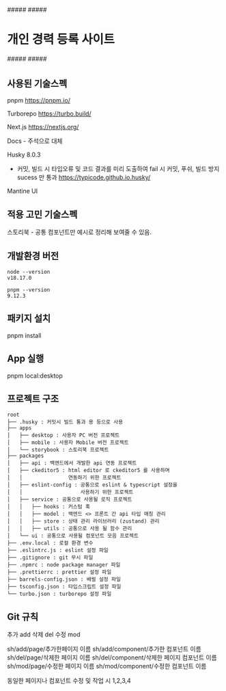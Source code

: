 ###### ##### ##### #####
# 개인 경력 등록 사이트 #
###### ##### ##### #####

## 사용된 기술스펙
pnpm
https://pnpm.io/

Turborepo
https://turbo.build/

Next.js
https://nextjs.org/

Docs - 주석으로 대체

Husky 8.0.3
- 커밋, 빌드 시 타입오류 및 코드 결과를 미리 도출하여
fail 시 커밋, 푸쉬, 빌드 방지 sucess 만 통과
https://typicode.github.io.husky/

Mantine UI

## 적용 고민 기술스펙
스토리북 - 공통 컴포넌트만 예시로 정리해 보여줄 수 있음.

## 개발환경 버전
```
node --version
v18.17.0

pnpm --version
9.12.3
```

## 패키지 설치
pnpm install

## App 실행
pnpm local:desktop

## 프로젝트 구조

```
root
├── .husky : 커밋시 빌드 통과 용 등으로 사용
├── apps
│   ├── desktop : 사용자 PC 버전 프로젝트
│   ├── mobile : 사용자 Mobile 버전 프로젝트
│   └── storybook : 스토리북 프로젝트
├── packages
│   ├── api : 백앤드에서 개발한 api 연동 프로젝트
│   ├── ckeditor5 : html editor 로 ckeditor5 를 사용하며
│   │               연동하기 위한 프로젝트
│   ├── eslint-config : 공통으로 eslint & typescript 설정을
│   │                   사용하기 위한 프로젝트
│   ├── service : 공통으로 사용될 로직 프로젝트
│   │   ├── hooks : 커스텀 훅
│   │   ├── model : 백엔드 <> 프론트 간 api 타입 매칭 관리
│   │   ├── store : 상태 관리 라이브러리 (zustand) 관리
│   │   ├── utils : 공통으로 사용 될 함수 관리
│   └── ui : 공통으로 사용될 컴포넌트 모음 프로젝트
├── .env.local : 로컬 환경 변수
├── .eslintrc.js : eslint 설정 파일
├── .gitignore : git 무시 파일
├── .npmrc : node package manager 파일
├── .prettierrc : prettier 설정 파일
├── barrels-config.json : 배럴 설정 파일
├── tsconfig.json : 타입스크립트 설정 파일
└── turbo.json : turborepo 설정 파일
```



## Git 규칙
추가 add
삭제 del
수정 mod

sh/add/page/추가한페이지 이름
sh/add/component/추가한 컴포넌트 이름
sh/del/page/삭제한 페이지 이름
sh/del/component/삭제한 페이지 컴포넌트 이름
sh/mod/page/수정한 페이지 이름
sh/mod/component/수정한 컴포넌트 이름

동일한 페이지나 컴포넌트 수정 및 작업 시 1,2,3,4
